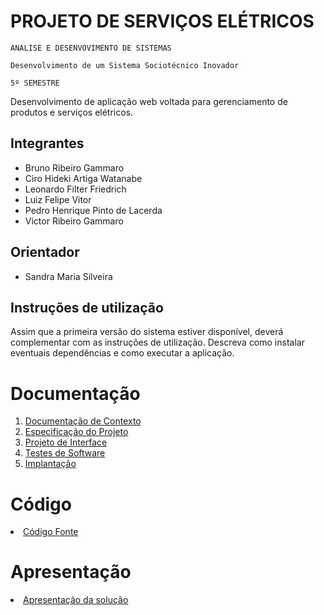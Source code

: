 # PROJETO DE SERVIÇOS ELÉTRICOS

`ANALISE E DESENVOVIMENTO DE SISTEMAS`

`Desenvolvimento de um Sistema Sociotécnico Inovador`

`5º SEMESTRE`

Desenvolvimento de aplicação web voltada para gerenciamento de produtos e serviços elétricos.

## Integrantes

* Bruno Ribeiro Gammaro
* Ciro Hideki Artiga Watanabe
* Leonardo Filter Friedrich
* Luiz Felipe Vitor
* Pedro Henrique Pinto de Lacerda
* Victor Ribeiro Gammaro

##  Orientador

* Sandra Maria Silveira

## Instruções de utilização

Assim que a primeira versão do sistema estiver disponível, deverá complementar com as instruções de utilização. Descreva como instalar eventuais dependências e como executar a aplicação.

# Documentação

<ol>
<li><a href="docs/01-Documentação de Contexto.md"> Documentação de Contexto</a></li>
<li><a href="docs/02-Especificação do Projeto.md"> Especificação do Projeto</a></li>
<li><a href="docs/03-Projeto de Interface.md"> Projeto de Interface</a></li>
<li><a href="docs/04-Testes de Software.md"> Testes de Software</a></li>
<li><a href="docs/05-Implantação.md"> Implantação</a></li>
</ol>

# Código

<li><a href="src/README.md"> Código Fonte</a></li>

# Apresentação

<li><a href="presentation/README.md"> Apresentação da solução</a></li>
